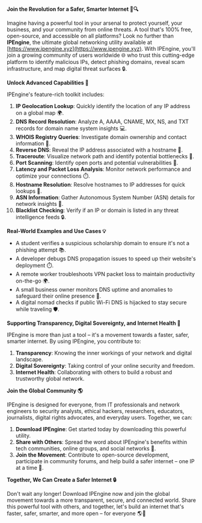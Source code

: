 **Join the Revolution for a Safer, Smarter Internet 🚀🔍**

Imagine having a powerful tool in your arsenal to protect yourself, your business, and your community from online threats. A tool that's 100% free, open-source, and accessible on all platforms? Look no further than **IPEngine**, the ultimate global networking utility available at [https://www.ipengine.xyz](https://www.ipengine.xyz). With IPEngine, you'll join a growing community of users worldwide 🌐 who trust this cutting-edge platform to identify malicious IPs, detect phishing domains, reveal scam infrastructure, and map digital threat surfaces 🔒.

**Unlock Advanced Capabilities 📡**

IPEngine's feature-rich toolkit includes:

1. **IP Geolocation Lookup**: Quickly identify the location of any IP address on a global map 🌍.
2. **DNS Record Resolution**: Analyze A, AAAA, CNAME, MX, NS, and TXT records for domain name system insights 💻.
3. **WHOIS Registry Queries**: Investigate domain ownership and contact information 🔑.
4. **Reverse DNS**: Reveal the IP address associated with a hostname 🔄.
5. **Traceroute**: Visualize network path and identify potential bottlenecks 🚗.
6. **Port Scanning**: Identify open ports and potential vulnerabilities 🔴.
7. **Latency and Packet Loss Analysis**: Monitor network performance and optimize your connections ⏱️.
8. **Hostname Resolution**: Resolve hostnames to IP addresses for quick lookups 🔄.
9. **ASN Information**: Gather Autonomous System Number (ASN) details for network insights 👥.
10. **Blacklist Checking**: Verify if an IP or domain is listed in any threat intelligence feeds 🔒.

**Real-World Examples and Use Cases 💡**

* A student verifies a suspicious scholarship domain to ensure it's not a phishing attempt 📚.
* A developer debugs DNS propagation issues to speed up their website's deployment ⏱️.
* A remote worker troubleshoots VPN packet loss to maintain productivity on-the-go 🌍.
* A small business owner monitors DNS uptime and anomalies to safeguard their online presence 💼.
* A digital nomad checks if public Wi-Fi DNS is hijacked to stay secure while traveling 🛡️.

**Supporting Transparency, Digital Sovereignty, and Internet Health 🔑**

IPEngine is more than just a tool – it's a movement towards a faster, safer, smarter internet. By using IPEngine, you contribute to:

1. **Transparency**: Knowing the inner workings of your network and digital landscape.
2. **Digital Sovereignty**: Taking control of your online security and freedom.
3. **Internet Health**: Collaborating with others to build a robust and trustworthy global network.

**Join the Global Community 🌎**

IPEngine is designed for everyone, from IT professionals and network engineers to security analysts, ethical hackers, researchers, educators, journalists, digital rights advocates, and everyday users. Together, we can:

1. **Download IPEngine**: Get started today by downloading this powerful utility.
2. **Share with Others**: Spread the word about IPEngine's benefits within tech communities, online groups, and social networks 📢.
3. **Join the Movement**: Contribute to open-source development, participate in community forums, and help build a safer internet – one IP at a time 🔗.

**Together, We Can Create a Safer Internet 🔒**

Don't wait any longer! Download IPEngine now and join the global movement towards a more transparent, secure, and connected world. Share this powerful tool with others, and together, let's build an internet that's faster, safer, smarter, and more open – for everyone 🌎🚀